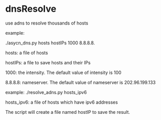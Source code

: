 dnsResolve
==========

use adns to resolve thousands of hosts

example:

./asycn_dns.py hosts hostIPs 1000 8.8.8.8.

hosts: a file of hosts

hostIPs: a file to save hosts and their IPs

1000: the intensity. The default value of intensity is 100

8.8.8.8: nameserver. The default value of nameserver is 202.96.199.133

example:
./resolve_adns.py hosts_ipv6

hosts_ipv6: a file of hosts which have ipv6 addresses

The script will create a file named hostIP to save the result.
